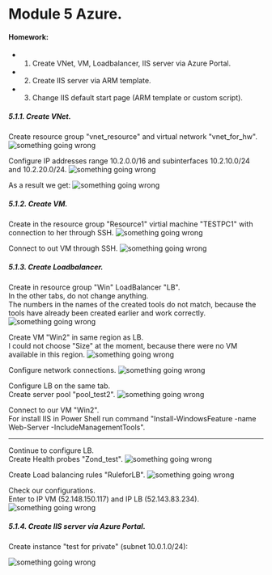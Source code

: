 # Module 5 Azure.

#### Homework: 
* 1. Create VNet, VM, Loadbalancer, IIS server via Azure Portal.
* 2. Create IIS server via ARM template.
* 3. Change IIS default start page (ARM template or custom script).


##### 5.1.1. Create VNet.

Create resource group "vnet_resource" and virtual network "vnet_for_hw".
![something going wrong](https://user-images.githubusercontent.com/22638433/76379887-09275300-635a-11ea-8344-d34fa74f74f3.PN)

Configure IP addresses range 10.2.0.0/16 and subinterfaces 10.2.10.0/24 and 10.2.20.0/24.
![something going wrong](https://user-images.githubusercontent.com/22638433/76379887-09275300-635a-11ea-8344-d34fa74f74f3.PN)

As a result we get:
![something going wrong](https://user-images.githubusercontent.com/22638433/76379887-09275300-635a-11ea-8344-d34fa74f74f3.PN)


##### 5.1.2. Create VM.

Create in the resource group "Resource1" virtial machine "TESTPC1" with connection to her through SSH.
![something going wrong](https://user-images.githubusercontent.com/22638433/76379887-09275300-635a-11ea-8344-d34fa74f74f3.PN)

Connect to out VM through SSH.
![something going wrong](https://user-images.githubusercontent.com/22638433/76379887-09275300-635a-11ea-8344-d34fa74f74f3.PN)


##### 5.1.3. Create Loadbalancer.

Create in resource group "Win" LoadBalancer "LB".<br>
In the other tabs, do not change anything. <br>
The numbers in the names of the created tools do not match, because the tools have already been created earlier and work correctly.
![something going wrong](https://user-images.githubusercontent.com/22638433/77929543-74f24100-72b2-11ea-9e23-d4b796afd2f5.PNG)

Create VM "Win2" in same region as LB. <br>
I could not choose "Size" at the moment, because there were no VM available in this region.
![something going wrong](https://user-images.githubusercontent.com/22638433/77929541-7459aa80-72b2-11ea-9ffd-e04f9a183a85.PNG)

Configure network connections.
![something going wrong](https://user-images.githubusercontent.com/22638433/77929541-7459aa80-72b2-11ea-9ffd-e04f9a183a85.PN)

Configure LB on the same tab. <br>
Create server pool "pool_test2".
![something going wrong](https://user-images.githubusercontent.com/22638433/77929541-7459aa80-72b2-11ea-9ffd-e04f9a183a85.PN)

Connect to our VM "Win2". <br>
For install IIS in Power Shell run command "Install-WindowsFeature -name Web-Server -IncludeManagementTools". <br>

_________

Сontinue to configure LB. <br>
Create Health probes "Zond_test".
![something going wrong](https://user-images.githubusercontent.com/22638433/77929541-7459aa80-72b2-11ea-9ffd-e04f9a183a85.PN)

Create Load balancing rules "RuleforLB".
![something going wrong](https://user-images.githubusercontent.com/22638433/77929541-7459aa80-72b2-11ea-9ffd-e04f9a183a85.PN)

Check our configurations. <br>
Enter to IP VM (52.148.150.117) and IP LB (52.143.83.234).
![something going wrong](https://user-images.githubusercontent.com/22638433/77929541-7459aa80-72b2-11ea-9ffd-e04f9a183a85.PN)


##### 5.1.4. Create IIS server via Azure Portal.

Create instance "test for private" (subnet 10.0.1.0/24):

![something going wrong](https://user-images.githubusercontent.com/22638433/76379908-0d537080-635a-11ea-83a4-9f2922fbfc9c.PN)